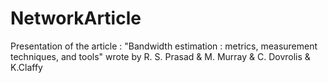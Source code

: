 # NetworkArticle
Presentation of the article : "Bandwidth estimation : metrics, measurement techniques, and tools" wrote by R. S. Prasad & M. Murray & C. Dovrolis & K.Claffy
